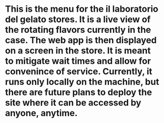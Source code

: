 # This is the menu for the il laboratorio del gelato stores. It is a live view of the rotating flavors currently in the case. The web app is then displayed on a screen in the store. It is meant to mitigate wait times and allow for convenince of service. Currently, it runs only locally on the machine, but there are future plans to deploy the site where it can be accessed by anyone, anytime. 
